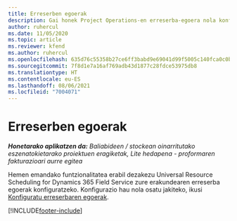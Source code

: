 ```yaml
---
title: Erreserben egoerak
description: Gai honek Project Operations-en erreserba-egoera nola konfiguratu jakiteko esteka bat eskaintzen du.
author: ruhercul
ms.date: 11/05/2020
ms.topic: article
ms.reviewer: kfend
ms.author: ruhercul
ms.openlocfilehash: 635d76c55358b27ce6ff3babd9e69041d99f5005c140fca0c0bc28d7210ad168
ms.sourcegitcommit: 7f8d1e7a16af769adb43d1877c28fdce53975db8
ms.translationtype: HT
ms.contentlocale: eu-ES
ms.lasthandoff: 08/06/2021
ms.locfileid: "7004071"
---
```

# <a name="booking-statuses"></a>Erreserben egoerak

_**Honetarako aplikatzen da:** Baliabideen / stockean oinarritutako eszenatokietarako proiektuen eragiketak, Lite hedapena - proformaren fakturazioari aurre egitea_

Hemen emandako funtzionalitatea erabil dezakezu Universal Resource Scheduling for Dynamics 365 Field Service zure erakundearen erreserba egoerak konfiguratzeko. Konfigurazio hau nola osatu jakiteko, ikusi [Konfiguratu erreserbaren egoerak](/dynamics365/field-service/set-up-booking-statuses).


[!INCLUDE[footer-include](../includes/footer-banner.md)]